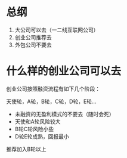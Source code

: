 # 总纲

1. 大公司可以去（一二线互联网公司）
2. 创业公司推荐去
3. 外包公司不要去

# 什么样的创业公司可以去

创业公司按照融资流程有如下几个阶段：

天使轮，A轮，B轮，C轮，D轮，E轮...

* 未融资的无盈利模式的不要去（随时会死）
* 天使和A轮风险较大
* B轮C轮风险小些
* D轮E轮成熟，回报最小

推荐加入B轮以上